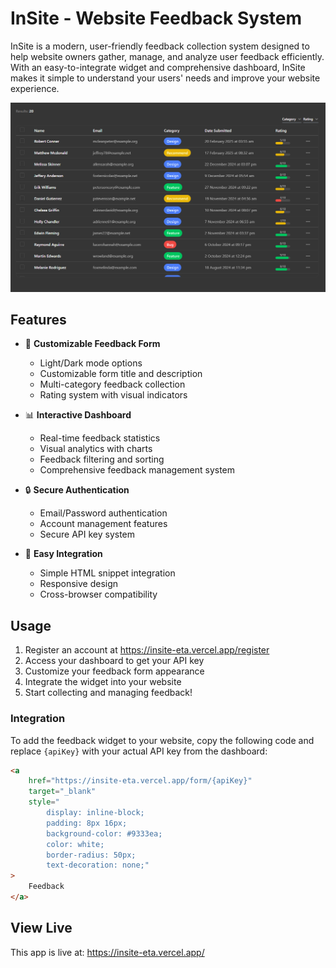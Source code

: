 # InSite - Website Feedback System

InSite is a modern, user-friendly feedback collection system designed to help website owners gather, manage, and analyze user feedback efficiently. With an easy-to-integrate widget and comprehensive dashboard, InSite makes it simple to understand your users' needs and improve your website experience.

<div align="center">
  <img src="dashboardImage.png" width="600" alt="Dashboard Preview">
</div>

## Features

- 🎨 **Customizable Feedback Form**
  - Light/Dark mode options
  - Customizable form title and description
  - Multi-category feedback collection
  - Rating system with visual indicators

- 📊 **Interactive Dashboard**
  - Real-time feedback statistics
  - Visual analytics with charts
  - Feedback filtering and sorting
  - Comprehensive feedback management system

- 🔒 **Secure Authentication**
  - Email/Password authentication
  - Account management features
  - Secure API key system

- 🔌 **Easy Integration**
  - Simple HTML snippet integration
  - Responsive design
  - Cross-browser compatibility

## Usage

1. Register an account at https://insite-eta.vercel.app/register
2. Access your dashboard to get your API key
3. Customize your feedback form appearance
4. Integrate the widget into your website
5. Start collecting and managing feedback!

### Integration

To add the feedback widget to your website, copy the following code and replace `{apiKey}` with your actual API key from the dashboard:

```html
<a 
    href="https://insite-eta.vercel.app/form/{apiKey}"
    target="_blank"
    style="
        display: inline-block;
        padding: 8px 16px;
        background-color: #9333ea;
        color: white;
        border-radius: 50px;
        text-decoration: none;"
>
    Feedback
</a>
```

## View Live
This app is live at: https://insite-eta.vercel.app/